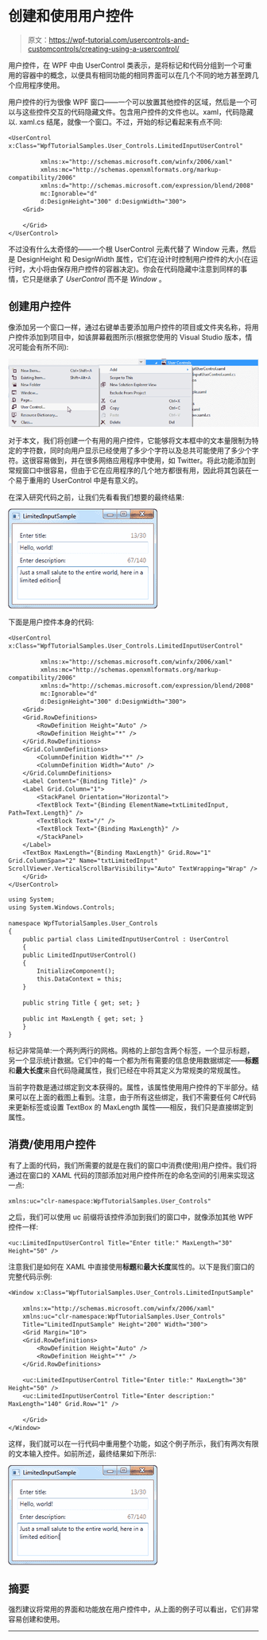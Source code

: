 # 创建和使用用户控件

> 原文：<https://wpf-tutorial.com/usercontrols-and-customcontrols/creating-using-a-usercontrol/>

用户控件，在 WPF 中由 UserControl 类表示，是将标记和代码分组到一个可重用的容器中的概念，以便具有相同功能的相同界面可以在几个不同的地方甚至跨几个应用程序使用。

用户控件的行为很像 WPF 窗口——一个可以放置其他控件的区域，然后是一个可以与这些控件交互的代码隐藏文件。包含用户控件的文件也以。xaml，代码隐藏以. xaml.cs 结尾，就像一个窗口。不过，开始的标记看起来有点不同:

```
<UserControl x:Class="WpfTutorialSamples.User_Controls.LimitedInputUserControl"

         xmlns:x="http://schemas.microsoft.com/winfx/2006/xaml"
         xmlns:mc="http://schemas.openxmlformats.org/markup-compatibility/2006" 
         xmlns:d="http://schemas.microsoft.com/expression/blend/2008" 
         mc:Ignorable="d" 
         d:DesignHeight="300" d:DesignWidth="300">
    <Grid>

    </Grid>
</UserControl>
```

不过没有什么太奇怪的——一个根 UserControl 元素代替了 Window 元素，然后是 DesignHeight 和 DesignWidth 属性，它们在设计时控制用户控件的大小(在运行时，大小将由保存用户控件的容器决定)。你会在代码隐藏中注意到同样的事情，它只是继承了 *UserControl* 而不是 *Window* 。

## 创建用户控件

像添加另一个窗口一样，通过右键单击要添加用户控件的项目或文件夹名称，将用户控件添加到项目中，如该屏幕截图所示(根据您使用的 Visual Studio 版本，情况可能会有所不同):

<input type="hidden" name="IL_IN_ARTICLE"> ![](img/09e8b3c82d5854e52bff3001bdf84708.png "Add a UserControl to the project")

对于本文，我们将创建一个有用的用户控件，它能够将文本框中的文本量限制为特定的字符数，同时向用户显示已经使用了多少个字符以及总共可能使用了多少个字符。这很容易做到，并在很多网络应用程序中使用，如 Twitter。将此功能添加到常规窗口中很容易，但由于它在应用程序的几个地方都很有用，因此将其包装在一个易于重用的 UserControl 中是有意义的。

在深入研究代码之前，让我们先看看我们想要的最终结果:

![](img/6e3987ce8ddb60b83fda2f40261ca74c.png "Limited Input UserControl")

下面是用户控件本身的代码:

```
<UserControl x:Class="WpfTutorialSamples.User_Controls.LimitedInputUserControl"

         xmlns:x="http://schemas.microsoft.com/winfx/2006/xaml"
         xmlns:mc="http://schemas.openxmlformats.org/markup-compatibility/2006" 
         xmlns:d="http://schemas.microsoft.com/expression/blend/2008" 
         mc:Ignorable="d" 
         d:DesignHeight="300" d:DesignWidth="300">
    <Grid>
    <Grid.RowDefinitions>
        <RowDefinition Height="Auto" />
        <RowDefinition Height="*" />
    </Grid.RowDefinitions>      
    <Grid.ColumnDefinitions>
        <ColumnDefinition Width="*" />
        <ColumnDefinition Width="Auto" />
    </Grid.ColumnDefinitions>
    <Label Content="{Binding Title}" />
    <Label Grid.Column="1">
        <StackPanel Orientation="Horizontal">
        <TextBlock Text="{Binding ElementName=txtLimitedInput, Path=Text.Length}" />
        <TextBlock Text="/" />
        <TextBlock Text="{Binding MaxLength}" />
        </StackPanel>
    </Label>
    <TextBox MaxLength="{Binding MaxLength}" Grid.Row="1" Grid.ColumnSpan="2" Name="txtLimitedInput" ScrollViewer.VerticalScrollBarVisibility="Auto" TextWrapping="Wrap" />
    </Grid>
</UserControl>
```

```
using System;
using System.Windows.Controls;

namespace WpfTutorialSamples.User_Controls
{
    public partial class LimitedInputUserControl : UserControl
    {
    public LimitedInputUserControl()
    {
        InitializeComponent();
        this.DataContext = this;
    }

    public string Title { get; set; }

    public int MaxLength { get; set; }
    }
}
```

标记非常简单:一个两列两行的网格。网格的上部包含两个标签，一个显示标题，另一个显示统计数据。它们中的每一个都为所有需要的信息使用数据绑定——**标题**和**最大长度**来自代码隐藏属性，我们已经在中将其定义为常规类的常规属性。

当前字符数是通过绑定到文本获得的。属性，该属性使用用户控件的下半部分。结果可以在上面的截图上看到。注意，由于所有这些绑定，我们不需要任何 C#代码来更新标签或设置 TextBox 的 MaxLength 属性——相反，我们只是直接绑定到属性。

## 消费/使用用户控件

有了上面的代码，我们所需要的就是在我们的窗口中消费(使用)用户控件。我们将通过在窗口的 XAML 代码的顶部添加对用户控件所在的命名空间的引用来实现这一点:

```
xmlns:uc="clr-namespace:WpfTutorialSamples.User_Controls"
```

之后，我们可以使用 uc 前缀将该控件添加到我们的窗口中，就像添加其他 WPF 控件一样:

```
<uc:LimitedInputUserControl Title="Enter title:" MaxLength="30" Height="50" />
```

注意我们是如何在 XAML 中直接使用**标题**和**最大长度**属性的。以下是我们窗口的完整代码示例:

```
<Window x:Class="WpfTutorialSamples.User_Controls.LimitedInputSample"

    xmlns:x="http://schemas.microsoft.com/winfx/2006/xaml"
    xmlns:uc="clr-namespace:WpfTutorialSamples.User_Controls"
    Title="LimitedInputSample" Height="200" Width="300">
    <Grid Margin="10">
    <Grid.RowDefinitions>
        <RowDefinition Height="Auto" />
        <RowDefinition Height="*" />
    </Grid.RowDefinitions>

    <uc:LimitedInputUserControl Title="Enter title:" MaxLength="30" Height="50" />
    <uc:LimitedInputUserControl Title="Enter description:" MaxLength="140" Grid.Row="1" />

    </Grid>
</Window>
```

这样，我们就可以在一行代码中重用整个功能，如这个例子所示，我们有两次有限的文本输入控件。如前所述，最终结果如下所示:

![](img/6e3987ce8ddb60b83fda2f40261ca74c.png "Limited Input UserControl in action")

## 摘要

强烈建议将常用的界面和功能放在用户控件中，从上面的例子可以看出，它们非常容易创建和使用。

* * *